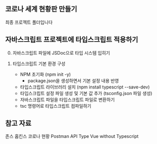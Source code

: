 ## 코로나 세계 현황판 만들기

최종 프로젝트 폴더입니다

## 자바스크립트 프로젝트에 타입스크립트 적용하기 

0. 자바스크립트 파일에 JSDoc으로 타입 시스템 입히기

1. 타입스크립트 기본 환경 구성
    - NPM 초기화 (npm init -y)
      - package.json을 생성하면서 기본 설정 내용 반영
    - 타입스크립트 라이브러리 설치 (npm install typescript --save-dev)
    - 타입스크립트 설정 파일 생성 및 기본 값 추가 (tsconfig.json 파일 생성)
    - 자바스크립트 파일을 타입스크립트 파일로 변환하기
    - tsc 명령어로 타입스크립트 컴파일하기


## 참고 자료

존스 홉킨스 코로나 현황
Postman API
Type Vue without Typescript
